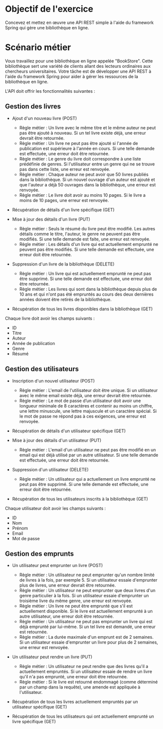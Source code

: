 # Objectif de l'exercice
Concevez et mettez en œuvre une API REST simple à l'aide du framework Spring qui gère une bibliothèque en ligne.

# Scénario métier
Vous travaillez pour une bibliothèque en ligne appelée "BookStore". Cette bibliothèque sert une variété de clients allant des lecteurs ordinaires aux chercheurs universitaires. Votre tâche est de développer une API REST à l'aide du framework Spring pour aider à gérer les ressources de la bibliothèque en ligne.

L'API doit offrir les fonctionnalités suivantes :

## Gestion des livres
- Ajout d'un nouveau livre (POST)
  - Règle métier : Un livre avec le même titre et le même auteur ne peut pas être ajouté à nouveau. Si un tel livre existe déjà, une erreur devrait être retournée.
  - Règle métier : Un livre ne peut pas être ajouté si l'année de publication est supérieure à l'année en cours. Si une telle demande est effectuée, une erreur doit être retournée.
  - Règle métier : Le genre du livre doit correspondre à une liste prédéfinie de genres. Si l'utilisateur entre un genre qui ne se trouve pas dans cette liste, une erreur est renvoyée.
  - Règle métier : Chaque auteur ne peut avoir que 50 livres publiés dans la bibliothèque. Si un nouvel ouvrage d'un auteur est ajouté et que l'auteur a déjà 50 ouvrages dans la bibliothèque, une erreur est renvoyée.
  - Règle métier : Le livre doit avoir au moins 10 pages. Si le livre a moins de 10 pages, une erreur est renvoyée.

- Récupération de détails d'un livre spécifique (GET)
- Mise à jour des détails d'un livre (PUT)
  - Règle métier : Seuls le résumé du livre peut être modifié. Les autres détails comme le titre, l'auteur, le genre ne peuvent pas être modifiés. Si une telle demande est faite, une erreur est renvoyée.
  - Règle métier : Les détails d'un livre qui est actuellement emprunté ne peuvent pas être modifiés. Si une telle demande est effectuée, une erreur doit être retournée.

- Suppression d'un livre de la bibliothèque (DELETE)
  - Règle métier : Un livre qui est actuellement emprunté ne peut pas être supprimé. Si une telle demande est effectuée, une erreur doit être retournée.
  - Règle métier : Les livres qui sont dans la bibliothèque depuis plus de 10 ans et qui n'ont pas été empruntés au cours des deux dernières années doivent être retirés de la bibliothèque.

- Récupération de tous les livres disponibles dans la bibliothèque (GET)

Chaque livre doit avoir les champs suivants :
- ID
- Titre
- Auteur
- Année de publication
- Genre
- Résumé

## Gestion des utilisateurs
- Inscription d'un nouvel utilisateur (POST)
  - Règle métier : L'email de l'utilisateur doit être unique. Si un utilisateur avec le même email existe déjà, une erreur devrait être retournée.
  - Règle métier : Le mot de passe d’un utilisateur doit avoir une longueur minimale de 8 caractères et contenir au moins un chiffre, une lettre minuscule, une lettre majuscule et un caractère spécial. Si le mot de passe ne répond pas à ces exigences, une erreur est renvoyée.
- Récupération de détails d'un utilisateur spécifique (GET)
- Mise à jour des détails d'un utilisateur (PUT)
  - Règle métier : L'email d'un utilisateur ne peut pas être modifié en un email qui est déjà utilisé par un autre utilisateur. Si une telle demande est effectuée, une erreur doit être retournée.

- Suppression d'un utilisateur (DELETE)
  - Règle métier : Un utilisateur qui a actuellement un livre emprunté ne peut pas être supprimé. Si une telle demande est effectuée, une erreur doit être retournée.

- Récupération de tous les utilisateurs inscrits à la bibliothèque (GET)

Chaque utilisateur doit avoir les champs suivants :
- ID
- Nom
- Prénom
- Email
- Mot de passe

## Gestion des emprunts
- Un utilisateur peut emprunter un livre (POST)
  - Règle métier : Un utilisateur ne peut emprunter qu'un nombre limité de livres à la fois, par exemple 5. Si un utilisateur essaie d'emprunter plus de livres, une erreur devrait être retournée.
  - Règle métier : Un utilisateur ne peut emprunter que deux livres d'un genre particulier à la fois. Si un utilisateur essaie d'emprunter un troisième livre du même genre, une erreur est renvoyée.
  - Règle métier : Un livre ne peut être emprunté que s'il est actuellement disponible. Si le livre est actuellement emprunté à un autre utilisateur, une erreur doit être retournée.
  - Règle métier : Un utilisateur ne peut pas emprunter un livre qui est déjà emprunté par lui-même. Si un tel livre est demandé, une erreur est retournée.
  - Règle métier : La durée maximale d'un emprunt est de 2 semaines. Si un utilisateur essaie d'emprunter un livre pour plus de 2 semaines, une erreur est renvoyée.

- Un utilisateur peut rendre un livre (PUT)
  - Règle métier : Un utilisateur ne peut rendre que des livres qu'il a actuellement empruntés. Si un utilisateur essaie de rendre un livre qu'il n'a pas emprunté, une erreur doit être retournée.
  - Règle métier : Si le livre est retourné endommagé (comme déterminé par un champ dans la requête), une amende est appliquée à l'utilisateur.

- Récupération de tous les livres actuellement empruntés par un utilisateur spécifique (GET)
- Récupération de tous les utilisateurs qui ont actuellement emprunté un livre spécifique (GET)
